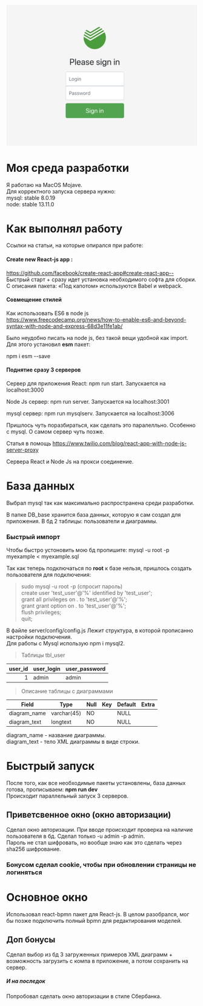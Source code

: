 ![](photo.png)

# Моя среда разработки
Я работаю на MacOS Mojave.</br>
Для корректного запуска сервера нужно:</br>
mysql: stable 8.0.19</br>
node: stable 13.11.0</br>

# Как выполнял работу
Ссылки на статьи, на которые опирался при работе:
#### Create new React-js app : 
https://github.com/facebook/create-react-app#create-react-app--
Быстрый старт + сразу идет установка необходимого софта для сборки. C описания пакета: «Под капотом» используются Babel и webpack.

#### Совмещение стилей
Как использовать ES6 в node js https://www.freecodecamp.org/news/how-to-enable-es6-and-beyond-syntax-with-node-and-express-68d3e11fe1ab/

Было неудобно писать на node js, без такой вещи удобной как import. Для этого установил __esm__ пакет:

npm i esm --save

#### Поднятие сразу 3 серверов 
Сервер для приложения React: npm run start. Запускается на localhost:3000

Node Js сервер: npm run server. Запускается на localhost:3001

mysql сервер: npm run mysqlserv. Запускается на localhost:3006

Пришлось чуть поразбираться, как сделать это паралелльно. Особенно с mysql. О самом сервер чуть позже.

Статья в помощь https://www.twilio.com/blog/react-app-with-node-js-server-proxy

Сервера React и Node Js на прокси соединение.

# База данных
Выбрал mysql так как максимально распространена среди разработки.

В папке DB_base хранится база данных, которую я сам создал для приложения. В бд 2 таблицы: пользователи и диаграммы.
###  Быстрый импорт
Чтобы быстро устоновить мою бд пропишите: mysql -u root -p myexample < myexample.sql

Так как теперь подключаться по __root__ к базе нельзя, пришлось создать пользователя для подключения:

>sudo mysql -u root -p (спросит пароль)<br/>
create user 'test_user'@'%' identified by 'test_user';<br/>
grant all privileges on *.* to 'test_user'@'%';<br/>
grant grant option on *.* to 'test_user'@'%';<br/>
flush privileges;<br/>
quit;<br/>
>

В файле server/config/config.js Лежит структура, в которой прописанно настройки подключения. <br/>
Для работы с Mysql использую npm i mysql2. <br/>

>Таблицы tbl_user<br/>

user_id | user_login | user_password
---: | :-- | :-- 
|       1 | admin | admin


>Описание таблицы с диаграммами


Field| Type| Null | Key | Default | Extra |
---| ---| ---| ---| ---| ---
diagram_name | varchar(45) | NO   |     | NULL    |      
diagram_text | longtext    | NO   |     | NULL    |      


diagram_name - название диаграммы.<br/>
diagram_text - тело XML диаграммы в виде строки.

# Быстрый запуск
После того, как все необходимые пакеты установлены, база данных готова, прописываем: __npm run dev__<br/>
Происходит параллельный запуск 3 серверов.

## Приветсвенное окно (окно авторизации)
Сделал окно авторизации. При вводе происходит проверка на наличие пользователя в бд. Сделал только -u admin -p admin.<br/>
Пароль не стал шифровать, но вообще знаю как это сделать через sha256 шифрование.

### Бонусом сделал cookie, чтобы при обновлении страницы не логиняться

# Основное окно
Использовал react-bpmn пакет для React-js. В целом разобрался, мог бы позже подключить полный bpmn для редактирования моделей.

## Доп бонусы
Сделал выбор из бд 3 загруженных примеров XML диаграмм + возможность загрузить с компа в приложение, а потом сохранить на сервер.

##### И на последок
Попробовал сделать окно авторизации в стиле Сбербанка. 
